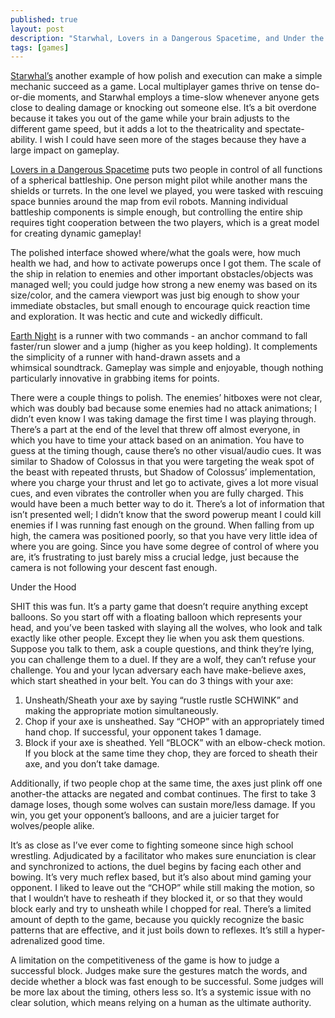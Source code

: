 ```yaml
---
published: true
layout: post
description: "Starwhal, Lovers in a Dangerous Spacetime, and Under the Hood"
tags: [games]
---
```

[Starwhal’s](http://www.starwhal.com/) another example of how polish and execution can make a simple mechanic succeed as a game. Local multiplayer games thrive on tense do-or-die moments, and Starwhal employs a time-slow whenever anyone gets close to dealing damage or knocking out someone else. It’s a bit overdone because it takes you out of the game while your brain adjusts to the different game speed, but it adds a lot to the theatricality and spectate-ability. I wish I could have seen more of the stages because they have a large impact on gameplay.

[Lovers in a Dangerous Spacetime](http://www.asteroidbase.com/dangerous-spacetime/) puts two people in control of all functions of a spherical battleship. One person might pilot while another mans the shields or turrets. In the one level we played, you were tasked with rescuing space bunnies around the map from evil robots. Manning individual battleship components is simple enough, but controlling the entire ship requires tight cooperation between the two players, which is a great model for creating dynamic gameplay!

The polished interface showed where/what the goals were, how much health we had, and how to activate powerups once I got them. The scale of the ship in relation to enemies and other important obstacles/objects was managed well; you could judge how strong a new enemy was based on its size/color, and the camera viewport was just big enough to show your immediate obstacles, but small enough to encourage quick reaction time and exploration. It was hectic and cute and wickedly difficult.

[Earth Night](http://www.cleaversoft.com/#aboutyo) is a runner with two commands - an anchor command to fall faster/run slower and a jump (higher as you keep holding). It complements the simplicity of a runner with hand-drawn assets and a whimsical soundtrack. Gameplay was simple and enjoyable, though nothing particularly innovative in grabbing items for points.

There were a couple things to polish. The enemies’ hitboxes were not clear, which was doubly bad because some enemies had no attack animations; I didn’t even know I was taking damage the first time I was playing through. There’s a part at the end of the level that threw off almost everyone, in which you have to time your attack based on an animation. You have to guess at the timing though, cause there’s no other visual/audio cues. It was similar to Shadow of Colossus in that you were targeting the weak spot of the beast with repeated thrusts, but Shadow of Colossus’ implementation, where you charge your thrust and let go to activate, gives a lot more visual cues, and even vibrates the controller when you are fully charged. This would have been a much better way to do it. There’s a lot of information that isn’t presented well; I didn’t know that the sword powerup meant I could kill enemies if I was running fast enough on the ground. When falling from up high, the camera was positioned poorly, so that you have very little idea of where you are going. Since you have some degree of control of where you are, it’s frustrating to just barely miss a crucial ledge, just because the camera is not following your descent fast enough.

Under the Hood

SHIT this was fun. It’s a party game that doesn’t require anything except balloons. So you start off with a floating balloon which represents your head, and you’ve been tasked with slaying all the wolves, who look and talk exactly like other people. Except they lie when you ask them questions. Suppose you talk to them, ask a couple questions, and think they’re lying, you can challenge them to a duel. If they are a wolf, they can’t refuse your challenge. You and your lycan adversary each have make-believe axes, which start sheathed in your belt. You can do 3 things with your axe:

1. Unsheath/Sheath your axe by saying “rustle rustle SCHWINK” and making the appropriate motion simultaneously.
2. Chop if your axe is unsheathed. Say “CHOP” with an appropriately timed hand chop. If successful, your opponent takes 1 damage.
3. Block if your axe is sheathed. Yell “BLOCK” with an elbow-check motion. If you block at the same time they chop, they are forced to sheath their axe, and you don’t take damage.

Additionally, if two people chop at the same time, the axes just plink off one another-the attacks are negated and combat continues. The first to take 3 damage loses, though some wolves can sustain more/less damage. If you win, you get your opponent’s balloons, and are a juicier target for wolves/people alike.

It’s as close as I’ve ever come to fighting someone since high school wrestling. Adjudicated by a facilitator who makes sure enunciation is clear and synchronized to actions, the duel begins by facing each other and bowing. It’s very much reflex based, but it’s also about mind gaming your opponent. I liked to leave out the “CHOP” while still making the motion, so that I wouldn’t have to resheath if they blocked it, or so that they would block early and try to unsheath while I chopped for real. There’s a limited amount of depth to the game, because you quickly recognize the basic patterns that are effective, and it just boils down to reflexes. It’s still a hyper-adrenalized good time.

A limitation on the competitiveness of the game is how to judge a successful block. Judges make sure the gestures match the words, and decide whether a block was fast enough to be successful. Some judges will be more lax about the timing, others less so. It’s a systemic issue with no clear solution, which means relying on a human as the ultimate authority.
